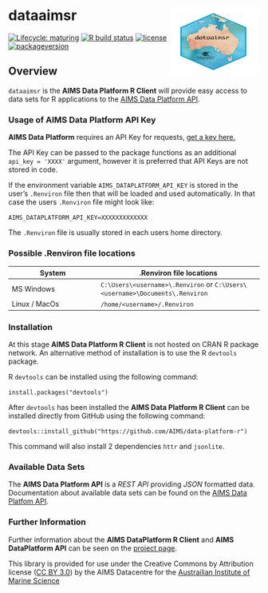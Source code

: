 <!-- README.md is generated from README.Rmd. Please edit that file -->

dataaimsr <img src="man/figures/logo.png" width = 180 alt="dataaimsr Logo" align="right" height="139" />
========================================================================================================

<!-- badges: start -->

[![Lifecycle:
maturing](https://img.shields.io/badge/lifecycle-maturing-blue.svg)](https://www.tidyverse.org/lifecycle/#maturing)
[![R build
status](https://github.com/AIMS/data-platform-r/workflows/R-CMD-check/badge.svg)](https://github.com/AIMS/data-platform-r/actions)
[![license](https://img.shields.io/badge/license-CC%20BY%203.0%20AU-lightgrey.svg)](https://choosealicense.com/)
[![packageversion](https://img.shields.io/badge/Package%20version-1.0.1-orange.svg)](commits/master)
<!-- badges: end -->

Overview
--------

`dataaimsr` is the **AIMS Data Platform R Client** will provide easy
access to data sets for R applications to the [AIMS Data Platform
API](https://aims.github.io/data-platform).

### Usage of AIMS Data Platform API Key

**AIMS Data Platform** requires an API Key for requests, [get a key
here.](https://aims.github.io/data-platform/key-request)

The API Key can be passed to the package functions as an additional
`api_key = 'XXXX'` argument, however it is preferred that API Keys are
not stored in code.

If the environment variable `AIMS_DATAPLATFORM_API_KEY` is stored in the
user’s `.Renviron` file then that will be loaded and used automatically.
In that case the users `.Renviron` file might look like:

    AIMS_DATAPLATFORM_API_KEY=XXXXXXXXXXXXX

The `.Renviron` file is usually stored in each users home directory.

### Possible .Renviron file locations

<table>
<colgroup>
<col style="width: 35%" />
<col style="width: 64%" />
</colgroup>
<thead>
<tr class="header">
<th>System</th>
<th>.Renviron file locations</th>
</tr>
</thead>
<tbody>
<tr class="odd">
<td>MS Windows</td>
<td><code>C:\Users\&lt;username&gt;\.Renviron</code> or <code>C:\Users\&lt;username&gt;\Documents\.Renviron</code></td>
</tr>
<tr class="even">
<td>Linux / MacOs</td>
<td><code>/home/&lt;username&gt;/.Renviron</code></td>
</tr>
</tbody>
</table>

### Installation

At this stage **AIMS Data Platform R Client** is not hosted on CRAN R
package network. An alternative method of installation is to use the R
`devtools` package.

R `devtools` can be installed using the following command:

    install.packages("devtools")

After `devtools` has been installed the **AIMS Data Platform R Client**
can be installed directly from GitHub using the following command:

    devtools::install_github("https://github.com/AIMS/data-platform-r")

This command will also install 2 dependencies `httr` and `jsonlite`.

### Available Data Sets

The **AIMS Data Platform API** is a *REST API* providing *JSON*
formatted data. Documentation about available data sets can be found on
the [AIMS Data Platfom API](https://aims.github.io/data-platform).

### Further Information

Further information about the **AIMS DataPlatform R Client** and **AIMS
DataPlatform API** can be seen on the [project
page](https://aims.github.io/data-platform-r).

This library is provided for use under the Creative Commons by
Attribution license ([CC BY
3.0](https://creativecommons.org/licenses/by/3.0/au/legalcode)) by the
AIMS Datacentre for the [Austrailian Institute of Marine
Science](https://www.aims.gov.au)
